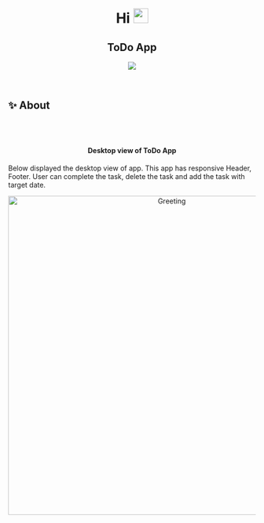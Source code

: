 <h1 align="center">Hi <img src="https://raw.githubusercontent.com/MartinHeinz/MartinHeinz/master/wave.gif" width="30px"></h1>

<h2 align="center">ToDo App</h2>

<p align="center">
  <a href="https://github.com/DenverCoder1/readme-typing-svg"><img src="https://readme-typing-svg.herokuapp.com?color=FE64D9&center=true&lines=ToDo+App+Using+ReactJs&center=true&width=380&height=45">
  </a>
</p>

<br>
<h2 align="left"> ✨ About </h2>
<br>
<br>
<h4 align="center">Desktop view of ToDo App</h4>
Below displayed the desktop view of app. This app has responsive Header, Footer. User can complete the task, delete the task and add the task with target date.
<p align="center">
<img align="center"  alt="Greeting" width="650" src="https://github.com/Shweta-MG/hyf-homework/blob/react/react1/week2/react/react1/week2/todo-list/Desktop.gif" />
</p>



<br>





    
